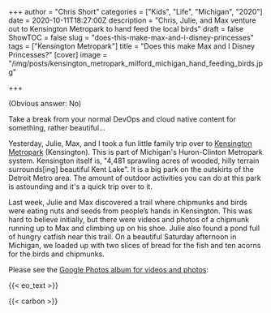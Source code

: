 +++
author = "Chris Short"
categories = ["Kids", "Life", "Michigan", "2020"]
date = 2020-10-11T18:27:00Z
description = "Chris, Julie, and Max venture out to Kensington Metropark to hand feed the local birds"
draft = false
ShowTOC = false
slug = "does-this-make-max-and-i-disney-princesses"
tags = ["Kensington Metropark"]
title = "Does this make Max and I Disney Princesses?"
[cover]
image = "/img/posts/kensington_metropark_milford_michigan_hand_feeding_birds.jpg"

+++

(Obvious answer: No)

Take a break from your normal DevOps and cloud native content for something, rather beautiful...

Yesterday, Julie, Max, and I took a fun little family trip over to [Kensington Metropark](https://www.metroparks.com/parks/kensington-metropark/) (Kensington). This is part of Michigan's Huron-Clinton Metropark system. Kensington itself is, "4,481 sprawling acres of wooded, hilly terrain surrounds[ing] beautiful Kent Lake". It is a big park on the outskirts of the Detroit Metro area. The amount of outdoor activities you can do at this park is astounding and it's a quick trip over to it.

Last week, Julie and Max discovered a trail where chipmunks and birds were eating nuts and seeds from people’s hands in Kensington. This was hard to believe initially, but there were videos and photos of a chipmunk running up to Max and climbing up on his shoe. Julie also found a pond full of hungry catfish near this trail. On a beautiful Saturday afternoon in Michigan, we loaded up with two slices of bread for the fish and ten acorns for the birds and chipmunks.

Please see the [Google Photos album for videos and photos](https://photos.app.goo.gl/wxck6bpAXsrkRWaz8):

<script src="https://cdn.jsdelivr.net/npm/publicalbum@latest/embed-ui.min.js" async></script>
<div class="pa-gallery-player-widget" style="width:100%; height:720px; display:none;"
  data-link="https://photos.app.goo.gl/wxck6bpAXsrkRWaz8"
  data-title="Kensington Metropark 2020-10-10"
  data-description="Chris, Julie, and Max venture out to Kensington Metropark to hand feed the local birds">
  <object data="https://lh3.googleusercontent.com/kiuU3u5Tnonr-Viu-nlq_E-mjzqEnR2kYBHeqjmmfoPSi1Y66arjPT-OITOvN7b8Keo0s9Qckw_cbARyKUI6UhNGuS-UX-juNZ9twG9tyUjiH5h3becBXDGvIsjbgPYhQLpbjaql1n8=w1920-h1080"></object>
  <object data="https://lh3.googleusercontent.com/InuIffr2Vj8AWPPN2ZWZ1GItq36ecvBJNpqocmqnHvcfxCMarl8xP2kThlz9UG5xBXZGBxTvqx2ES0IvZ15S1wwoG1z3zs01NrAVmWxmkRkiET1Gx2ML4TNvZpkxRjt-_IGLN7sUli8=w1920-h1080"></object>
  <object data="https://lh3.googleusercontent.com/aX5j5a_aYbYrfE2zbycPewNIZF9Q07M0H7DdAC4EuDPZu-3A_1ebqPeo4aI5hsO0-XFwHADz4oMtw1zA8Vg8rhqrTpmgnRoAouvrUeDZW04-cEbipOojkae1QTrG0h_1YI19WFLdY1c=w1920-h1080"></object>
  <object data="https://lh3.googleusercontent.com/JBBw5O_NQ5RuEQ0Ud8c7DF9MG5PBM7NmGzwspmjmUqALQEgJZYMtwdvLiHqzwbbUp9852iJ9veKMLzouMLN1WjAZlJ4wU6TwHtE54qr-046xN_lT0vca-md3f5YcUcOt3fGbV1L92Cc=w1920-h1080"></object>
  <object data="https://lh3.googleusercontent.com/WPofOQKBOLWUyyI1XyaFImDnIbR7kJt9n8xB2hqfp6rA50rCp-Ghfsjs1VTD7Q1IzSe-gjzJu42_tLjyhZbZzrPBuo0C08miATyIeJXKR2wJMCk8djerW7VLv-ZDoeUCP88I-3xUSFs=w1920-h1080"></object>
  <object data="https://lh3.googleusercontent.com/1ASPuSnccIqiJJO7VHGa3glTLaaqXVuKjLj8mYuZjYxIfpFoIaWAvKwz51LQH7SRsoPyg4AeJvYlhRr_q5dSLfsIBbnBaG747S94ZS2BIYlvrdTFjvZkgduFu8LiV0lCmMinWRzgqBg=w1920-h1080"></object>
  <object data="https://lh3.googleusercontent.com/_Q3n23gMmgsCoElzoiMFwiiiYnYreZ9NaYsnuMVZsONZHbeFEO2r4iNYsGviV1k7OCtwWEJ3XgD3UkX5ZtjlQU2-TTVciACCH8cJ8RA0Lrdb39R8biXHQShjQmoCTABe27jGstPdE_s=w1920-h1080"></object>
  <object data="https://lh3.googleusercontent.com/5VNrIgvg449Mi28M77FWIw_h316CD4tgQ3psJCMEF57J-VQXsV88ASAB_XiRLsRGvW1lOSG_rFtjc0X0zZs0HQYfaNw1Q7Udcm-fcZEidIGVp4Guqnt3HMfDTwzwyesQi6mD6A3y9BU=w1920-h1080"></object>
  <object data="https://lh3.googleusercontent.com/u9VWserjH0FvqQSTJoXWNT4wrE1VIMFp33yl7OvoGy-7s7oQ_oGGcCmSCaP8glnJ-pZufYFJ6kf-E8586ON6qzpNnvWZcAPpB2XZ9Ya09GVPgGJZ275wUxqRZRzVzRypIoA5FzIj_u4=w1920-h1080"></object>
  <object data="https://lh3.googleusercontent.com/AlGBkJrUmGGB4sNxK33U8XRoiZ9BaEEwvdG6lOM6kUYn1cmNZOerfUzrspP8BfaPMfGUyKlECcfOO7uh00b9Fg0NXm3Z0BpGbkfKBnVlLmWpmvE-Kl7sbLMRqpx8xubyAIV7FwXXKzY=w1920-h1080"></object>
  <object data="https://lh3.googleusercontent.com/uxRxY4nhnm465gJMcVifM31bUXUHXvX-Ko7mcbJY0Okq13oYS43YByh6fW3Fp2o7QwZUltatw2Kppdw3FPglmvL6PVuQB_JF-MjVy1aDY0MnQszJS387YRsd4Isc_LjO9fIPVxJ_Sfc=w1920-h1080"></object>
  <object data="https://lh3.googleusercontent.com/loT-81BBunmmE1XcLwkVefzujMLMrxgFnked5kJcM1-qdrc96HjsnKMSGBfKaCAqkJ4FbswUQl7bjBTsMAWbAJQnKq5s35M6c8Qr7mXkrIRNZotJtRWlkcTDbc9NLE_eibJmGbcEdsY=w1920-h1080"></object>
  <object data="https://lh3.googleusercontent.com/9Xfqeng6nig3R1VnLhr09PhZaReZ42BFNYgy_GqDzlLxonADIgR0MKdFcNHWrfQ9ioOjXe1oy6L63fiFwCqTqzB-LlL75O0zw43gvfs8WkaFjk1UFH5hW53LL7bWsPb-kDVB-MU8jo4=w1920-h1080"></object>
  <object data="https://lh3.googleusercontent.com/8FZm1Wmez0ecjR1yQ1uurkG5s5ZcyvWGE18AANMpnmuDfezHOIX4yB8qfZPyn3fFRaDCZlxRiQsVQ9AYSr0l6DBEsl7Ghtm7lyEGI7QQ3yNiSmtkezExg32NxrVTZFNPKaYjgYtOf38=w1920-h1080"></object>
  <object data="https://lh3.googleusercontent.com/mUbWTSz1UP_YcvQD1y7UFdqU-s9hDNvYNwJkcld3CQC3LQ3Hl_06CyIh6SN2C-bljHZ3XhDvhfmFyQGzYwqTafCq5BvKAn5-KoVSsdx7YKF27JNnEeUEea7HNx-M8CtDJUX1IrbqRMc=w1920-h1080"></object>
  <object data="https://lh3.googleusercontent.com/wgPF-p2Aq_kRNkIlna7a_RfqbwH9ZNyDbunqMcXCAbW04tBDnMP6fg9Tt3TQUg2ookTf2bXOl2PtZbAimFOhPQyciIfC3isBq5jy_o1V7JRB5Nc7sYbwxN3nNC1N7CVxdZbVlHvBiXc=w1920-h1080"></object>
  <object data="https://lh3.googleusercontent.com/gcBaJXt3hE19KRO2YZxsY26ollCGlrJuKCYB0wE6OcXU-oAo-ar5Mzuzd0-tEWHofZSGNirW5OV4Nc6dDQlku6eXJsRy8zU56P4o70E1xCr_cJLyWTbqeEknqmI0lSPsyAPt1tb71QQ=w1920-h1080"></object>
  <object data="https://lh3.googleusercontent.com/enhwuYg7cmCBUnkGBb4qCnn1DYwMZDuxRNbBbLmJDRshY83WAwXTVf9mXILICo8_uL-Ql5lFwycEDZXiq3lYMG5zQpM31N3OBQ2TldowVSzCA1gdeyP01M6gQWVKFLLIh5336XfBEK8=w1920-h1080"></object>
  <object data="https://lh3.googleusercontent.com/_QgJdVnObnIK1QVLeD9IJ9mNAQ41wk6Ats15pFctLGRidB5ZAbfl4E3JVkVfl0YWoqMf-aNWsXfOFMfUNdwlNlhzqoYwQ9nHhAzcE9Sq9RwJXofDfbtxvAOwISkzs8SAKlaOf9v7f3A=w1920-h1080"></object>
  <object data="https://lh3.googleusercontent.com/kphj1aOjlPvUewS41EtPhEjR9Iex0rkB6QV9KTrTSLQwGVIz1dIj7H9ANbBYI_0_haKyAeQ2_s3V3YWIdH8nGIalcE7cF4tD_t9w38QASTGdecjLL2pfzc_HTZgWU2hDBkM_NzIgY_k=w1920-h1080"></object>
  <object data="https://lh3.googleusercontent.com/6Tkgil86kaOi7wAqmgSbv0vD5DIoMmVY4ywGhokVBrea68XaNLcLR0w2sNGyan1uhS6PDDgoDsB5O5oOcLxstayY3_fIL8oWpgLMXUqdXQZPoAZ9DaqDrfmkKew_Z8m-ReMW7tBYhps=w1920-h1080"></object>
  <object data="https://lh3.googleusercontent.com/3yH3YbOrDEhavKd5pcxPRlPDfGeQFDA0UzmTIsfDDZxJ5M4neCo168DuoSQnLYSq6NWnL3Qmy88Qr06IdGZF5wHaSGyfRxGv8XBh2G3FFEmEaPIn0KBJwwpabTTNkXY1DOyNZhGHOVM=w1920-h1080"></object>
</div>

{{< eo_text >}}

{{< carbon >}}
